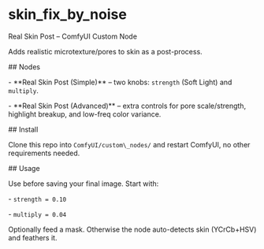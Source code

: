 # skin_fix_by_noise
Real Skin Post – ComfyUI Custom Node



Adds realistic microtexture/pores to skin as a post-process.



\## Nodes

\- \*\*Real Skin Post (Simple)\*\* – two knobs: `strength` (Soft Light) and `multiply`.

\- \*\*Real Skin Post (Advanced)\*\* – extra controls for pore scale/strength, highlight breakup, and low-freq color variance.



\## Install

Clone this repo into `ComfyUI/custom\_nodes/` and restart ComfyUI, no other requirements needed.



\## Usage

Use before saving your final image. Start with:

\- `strength = 0.10`

\- `multiply = 0.04`



Optionally feed a mask. Otherwise the node auto-detects skin (YCrCb+HSV) and feathers it.

